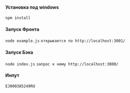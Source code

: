#### Установка под windows
`npm install`

#### Запуск Фронта
`node example.js`
`открывается по http://localhost:3001/`

#### Запуск Бэка
`node index.js`
`запрос к нему http://localhost:3000/ `

#### Инпут
`EJ000385249RU`